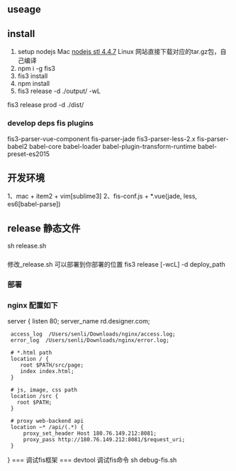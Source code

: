 ## useage

## install
1. setup nodejs
   Mac [nodejs stl 4.4.7](https://nodejs.org/)
   Linux 网站直接下载对应的tar.gz包，自己编译
2. npm i -g fis3
3. fis3 install
4. npm install
5. fis3 release -d ./output/ -wL 

fis3 release prod -d ./dist/


### develop deps fis plugins
fis3-parser-vue-component
fis-parser-jade
fis3-parser-less-2.x
fis-parser-babel2
babel-core
babel-loader
babel-plugin-transform-runtime
babel-preset-es2015


## 开发环境
1、mac + item2 + vim[sublime3]
2、fis-conf.js +  *.vue(jade, less, es6[babel-parse])

## release 静态文件
sh release.sh
###
  修改_release.sh 可以部署到你部署的位置
  fis3 release [-wcL] -d deploy_path
### 部署
### nginx 配置如下
   server
   {
     listen 80;
     server_name rd.designer.com;

     access_log  /Users/senli/Downloads/nginx/access.log;
     error_log  /Users/senli/Downloads/nginx/error.log;

     # *.html path
     location / {
        root $PATH/src/page;
        index index.html;
     }

     # js, image, css path
     location /src {
       root $PATH;
     }

     # proxy web-backend api 
     location ~* /api/(.*) {
         proxy_set_header Host 180.76.149.212:8081;
         proxy_pass http://180.76.149.212:8081/$request_uri;
     }
   }
=== 调试fis框架 ===
devtool 调试fis命令
sh debug-fis.sh










